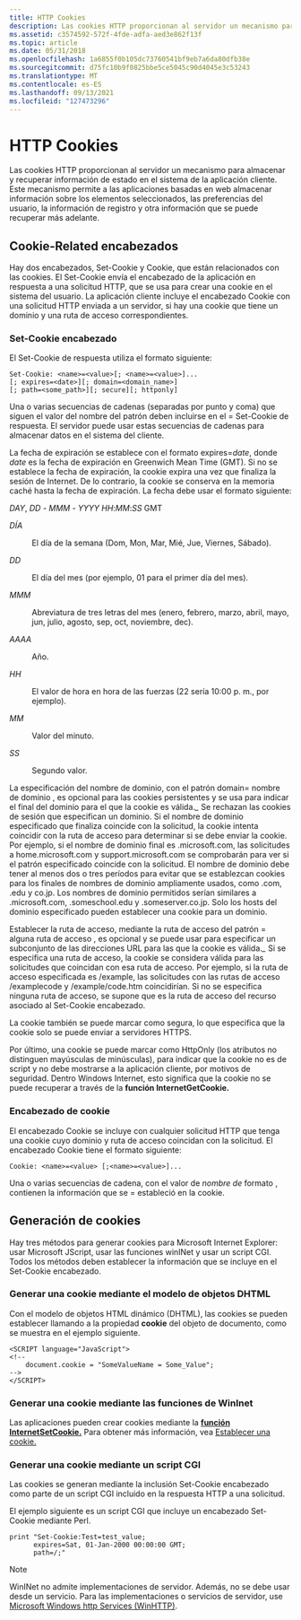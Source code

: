 ```yaml
---
title: HTTP Cookies
description: Las cookies HTTP proporcionan al servidor un mecanismo para almacenar y recuperar información de estado en el sistema de la aplicación cliente.
ms.assetid: c3574592-572f-4fde-adfa-aed3e862f13f
ms.topic: article
ms.date: 05/31/2018
ms.openlocfilehash: 1a6855f0b105dc73760541bf9eb7a6da80dfb38e
ms.sourcegitcommit: d75fc10b9f0825bbe5ce5045c90d4045e3c53243
ms.translationtype: MT
ms.contentlocale: es-ES
ms.lasthandoff: 09/13/2021
ms.locfileid: "127473296"
---
```

# <a name="http-cookies"></a>HTTP Cookies

Las cookies HTTP proporcionan al servidor un mecanismo para almacenar y recuperar información de estado en el sistema de la aplicación cliente. Este mecanismo permite a las aplicaciones basadas en web almacenar información sobre los elementos seleccionados, las preferencias del usuario, la información de registro y otra información que se puede recuperar más adelante.

## <a name="cookie-related-headers"></a>Cookie-Related encabezados

Hay dos encabezados, Set-Cookie y Cookie, que están relacionados con las cookies. El Set-Cookie envía el encabezado de la aplicación en respuesta a una solicitud HTTP, que se usa para crear una cookie en el sistema del usuario. La aplicación cliente incluye el encabezado Cookie con una solicitud HTTP enviada a un servidor, si hay una cookie que tiene un dominio y una ruta de acceso correspondientes.

### <a name="set-cookie-header"></a>Set-Cookie encabezado

El Set-Cookie de respuesta utiliza el formato siguiente:

``` syntax
Set-Cookie: <name>=<value>[; <name>=<value>]...
[; expires=<date>][; domain=<domain_name>]
[; path=<some_path>][; secure][; httponly]
```

Una o varias secuencias de cadenas (separadas por punto y coma) que siguen el valor del nombre del patrón deben incluirse en el =  Set-Cookie de respuesta. El servidor puede usar estas secuencias de cadenas para almacenar datos en el sistema del cliente.

La fecha de expiración se establece con el formato expires=*date*, donde *date* es la fecha de expiración en Greenwich Mean Time (GMT). Si no se establece la fecha de expiración, la cookie expira una vez que finaliza la sesión de Internet. De lo contrario, la cookie se conserva en la memoria caché hasta la fecha de expiración. La fecha debe usar el formato siguiente:

*DAY*, *DD* - *MMM* - *YYYY* *HH*:*MM*:*SS* GMT

<dl> <dt>

<span id="DAY"></span><span id="day"></span>*DÍA*
</dt> <dd>

El día de la semana (Dom, Mon, Mar, Mié, Jue, Viernes, Sábado).

</dd> <dt>

<span id="DD"></span><span id="dd"></span>*DD*
</dt> <dd>

El día del mes (por ejemplo, 01 para el primer día del mes).

</dd> <dt>

<span id="MMM"></span><span id="mmm"></span>*MMM*
</dt> <dd>

Abreviatura de tres letras del mes (enero, febrero, marzo, abril, mayo, jun, julio, agosto, sep, oct, noviembre, dec).

</dd> <dt>

<span id="YYYY"></span><span id="yyyy"></span>*AAAA*
</dt> <dd>

Año.

</dd> <dt>

<span id="HH"></span><span id="hh"></span>*HH*
</dt> <dd>

El valor de hora en hora de las fuerzas (22 sería 10:00 p. m., por ejemplo).

</dd> <dt>

<span id="MM"></span><span id="mm"></span>*MM*
</dt> <dd>

Valor del minuto.

</dd> <dt>

<span id="SS"></span><span id="ss"></span>*SS*
</dt> <dd>

Segundo valor.

</dd> </dl>

La especificación del nombre de dominio, con el patrón domain= nombre de dominio , es opcional para las cookies persistentes y se usa para indicar el final del dominio para el que la cookie es válida.*\_* Se rechazan las cookies de sesión que especifican un dominio. Si el nombre de dominio especificado que finaliza coincide con la solicitud, la cookie intenta coincidir con la ruta de acceso para determinar si se debe enviar la cookie. Por ejemplo, si el nombre de dominio final es .microsoft.com, las solicitudes a home.microsoft.com y support.microsoft.com se comprobarán para ver si el patrón especificado coincide con la solicitud. El nombre de dominio debe tener al menos dos o tres períodos para evitar que se establezcan cookies para los finales de nombres de dominio ampliamente usados, como .com, .edu y co.jp. Los nombres de dominio permitidos serían similares a .microsoft.com, .someschool.edu y .someserver.co.jp. Solo los hosts del dominio especificado pueden establecer una cookie para un dominio.

Establecer la ruta de acceso, mediante la ruta de acceso del patrón = alguna ruta de acceso , es opcional y se puede usar para especificar un subconjunto de las direcciones URL para las que la cookie es válida.*\_* Si se especifica una ruta de acceso, la cookie se considera válida para las solicitudes que coincidan con esa ruta de acceso. Por ejemplo, si la ruta de acceso especificada es /example, las solicitudes con las rutas de acceso /examplecode y /example/code.htm coincidirían. Si no se especifica ninguna ruta de acceso, se supone que es la ruta de acceso del recurso asociado al Set-Cookie encabezado.

La cookie también se puede marcar como segura, lo que especifica que la cookie solo se puede enviar a servidores HTTPS.

Por último, una cookie se puede marcar como HttpOnly (los atributos no distinguen mayúsculas de minúsculas), para indicar que la cookie no es de script y no debe mostrarse a la aplicación cliente, por motivos de seguridad. Dentro Windows Internet, esto significa que la cookie no se puede recuperar a través de la **función InternetGetCookie.**

### <a name="cookie-header"></a>Encabezado de cookie

El encabezado Cookie se incluye con cualquier solicitud HTTP que tenga una cookie cuyo dominio y ruta de acceso coincidan con la solicitud. El encabezado Cookie tiene el formato siguiente:

``` syntax
Cookie: <name>=<value> [;<name>=<value>]...
```

Una o varias secuencias de cadena, con el valor de *nombre de* formato , contienen la información que se = estableció en la cookie.

## <a name="generating-cookies"></a>Generación de cookies

Hay tres métodos para generar cookies para Microsoft Internet Explorer: usar Microsoft JScript, usar las funciones winINet y usar un script CGI. Todos los métodos deben establecer la información que se incluye en el Set-Cookie encabezado.

### <a name="generating-a-cookie-using-the-dhtml-object-model"></a>Generar una cookie mediante el modelo de objetos DHTML

Con el modelo de objetos HTML dinámico (DHTML), las cookies se pueden establecer llamando a la propiedad **cookie** del objeto de documento, como se muestra en el ejemplo siguiente.

``` syntax
<SCRIPT language="JavaScript">
<!--
    document.cookie = "SomeValueName = Some_Value";
-->
</SCRIPT>
```

### <a name="generating-a-cookie-using-the-wininet-functions"></a>Generar una cookie mediante las funciones de WinInet

Las aplicaciones pueden crear cookies mediante la [**función InternetSetCookie.**](/windows/desktop/api/Wininet/nf-wininet-internetsetcookiea) Para obtener más información, vea [Establecer una cookie.](managing-cookies.md)

### <a name="generating-a-cookie-using-a-cgi-script"></a>Generar una cookie mediante un script CGI

Las cookies se generan mediante la inclusión Set-Cookie encabezado como parte de un script CGI incluido en la respuesta HTTP a una solicitud.

El ejemplo siguiente es un script CGI que incluye un encabezado Set-Cookie mediante Perl.

``` syntax
print "Set-Cookie:Test=test_value; 
      expires=Sat, 01-Jan-2000 00:00:00 GMT;
      path=/;"
```

> [!Note]  
> WinINet no admite implementaciones de servidor. Además, no se debe usar desde un servicio. Para las implementaciones o servicios de servidor, use [Microsoft Windows http Services (WinHTTP)](/windows/desktop/WinHttp/winhttp-start-page).

 

 

 